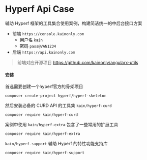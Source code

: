 # Hyperf Api Case

辅助 Hyperf 框架的工具集合使用案例，构建简洁统一的中后台接口方案

- 前端 `https://console.kainonly.com`
  - 用户名 `kain`
  - 密码 `pass@VAN1234`
- 后端 `https://api.kainonly.com`

> 前端对应开源项目 https://github.com/kainonly/angularx-utils

#### 安装

首选需要创建一个hyperf官方的骨架项目

```shell
composer create-project hyperf/hyperf-skeleton
```

然后安装必备的 CURD API 的工具集 `kain/hyperf-curd`

```shell
composer require kain/hyperf-curd
```

案例中使用 `kain/hyperf-extra` 包含了一些常用的扩展工具

```shell
composer require kain/hyperf-extra
```

`kain/hyperf-support` 辅助 Hyperf 的特性功能支持库

```shell
composer require kain/hyperf-support
```